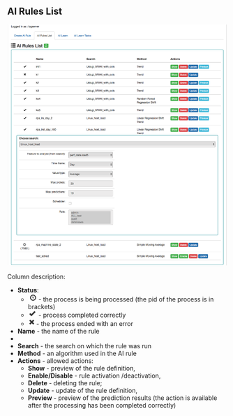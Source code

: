 AI Rules List
-------------

![](/./media/media/image70.png)

Column description:
- **Status**:
    - ![](/./media/media/image71.png)- the process is being processed (the pid of the process is in brackets)
    - ![](/./media/media/image72.png) - process completed correctly
    - ![](/./media/media/image73.png) - the process ended with an error
- **Name** - the name of the rule
- 
- **Search** - the search on which the rule was run
- **Method** - an algorithm used in the AI rule
- **Actions** - allowed actions:
    - **Show** - preview of the rule definition,
    - **Enable/Disable** - rule activation /deactivation,
    - **Delete** - deleting the rule;
    - **Update** - update of the rule definition,
    - **Preview** - preview of the prediction results (the action is
        available after the processing has been completed correctly)
